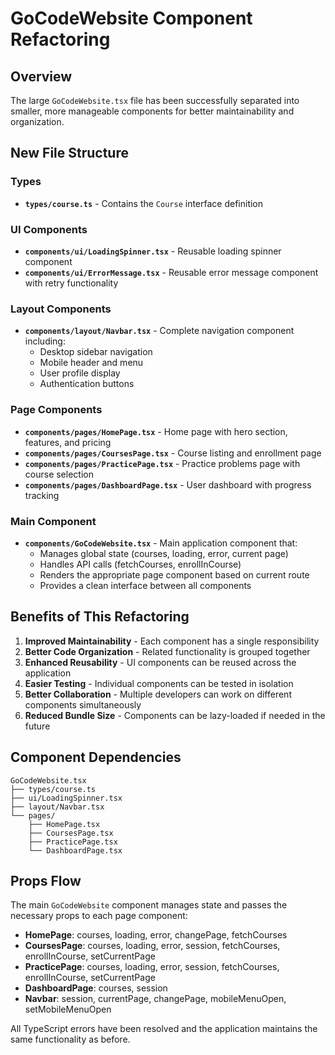 # GoCodeWebsite Component Refactoring

## Overview

The large `GoCodeWebsite.tsx` file has been successfully separated into smaller, more manageable components for better maintainability and organization.

## New File Structure

### Types

- **`types/course.ts`** - Contains the `Course` interface definition

### UI Components

- **`components/ui/LoadingSpinner.tsx`** - Reusable loading spinner component
- **`components/ui/ErrorMessage.tsx`** - Reusable error message component with retry functionality

### Layout Components

- **`components/layout/Navbar.tsx`** - Complete navigation component including:
  - Desktop sidebar navigation
  - Mobile header and menu
  - User profile display
  - Authentication buttons

### Page Components

- **`components/pages/HomePage.tsx`** - Home page with hero section, features, and pricing
- **`components/pages/CoursesPage.tsx`** - Course listing and enrollment page
- **`components/pages/PracticePage.tsx`** - Practice problems page with course selection
- **`components/pages/DashboardPage.tsx`** - User dashboard with progress tracking

### Main Component

- **`components/GoCodeWebsite.tsx`** - Main application component that:
  - Manages global state (courses, loading, error, current page)
  - Handles API calls (fetchCourses, enrollInCourse)
  - Renders the appropriate page component based on current route
  - Provides a clean interface between all components

## Benefits of This Refactoring

1. **Improved Maintainability** - Each component has a single responsibility
2. **Better Code Organization** - Related functionality is grouped together
3. **Enhanced Reusability** - UI components can be reused across the application
4. **Easier Testing** - Individual components can be tested in isolation
5. **Better Collaboration** - Multiple developers can work on different components simultaneously
6. **Reduced Bundle Size** - Components can be lazy-loaded if needed in the future

## Component Dependencies

```
GoCodeWebsite.tsx
├── types/course.ts
├── ui/LoadingSpinner.tsx
├── layout/Navbar.tsx
└── pages/
    ├── HomePage.tsx
    ├── CoursesPage.tsx
    ├── PracticePage.tsx
    └── DashboardPage.tsx
```

## Props Flow

The main `GoCodeWebsite` component manages state and passes the necessary props to each page component:

- **HomePage**: courses, loading, error, changePage, fetchCourses
- **CoursesPage**: courses, loading, error, session, fetchCourses, enrollInCourse, setCurrentPage
- **PracticePage**: courses, loading, error, session, fetchCourses, enrollInCourse, setCurrentPage
- **DashboardPage**: courses, session
- **Navbar**: session, currentPage, changePage, mobileMenuOpen, setMobileMenuOpen

All TypeScript errors have been resolved and the application maintains the same functionality as before.
